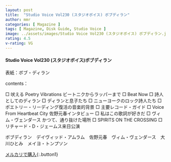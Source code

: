 ```yaml
---
layout: post
title:  "Studio Voice Vol230 (スタジオボイス) ボブディラン"
author: mmr
categories: [ Magazine ]
tags: [ Magazine, Disk Guide, Studio Voice ]
image: ../assets/images/Studio Voice Vol230 (スタジオボイス) ボブディラン.jpg
rating: 4.5
v-rating: VG
---
```


#### Studio Voice Vol230 (スタジオボイス)ボブディラン

表紙：ボブ・ディラン

contents：

□ 吠える Poetry Vibrations ビートニクからラッパーまで
□ Beat Now
□ 詩人としてのディラン
□ ディランと息子たち
□ ニューヨークのロック詩人たち
□ ポエトリー・リーディング復活の音楽的背景
□ 主要レコード・ガイド
□ Voice From Heartbeat City 佐野元春インタビュー
□ 私はこの歌詞が好きだ
□ ヴィム・ヴェンダース かつて、通り抜けた場所
□ SPIRITS ON THE CROSSING
□ リチャード・D・ジェームス来日公演

ボブディラン　デイヴィッド・アムラム　佐野元春　ヴィム・ヴェンダース　大川ひとみ　メイヨ・トンプソン


[メルカリで購入](https://jp.mercari.com/item/m83378534069){:.button1}
